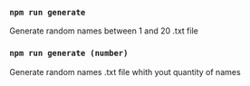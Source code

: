 ### `npm run generate`

Generate random names between 1 and 20 .txt file

### `npm run generate (number)`

Generate random names .txt file whith yout quantity of names